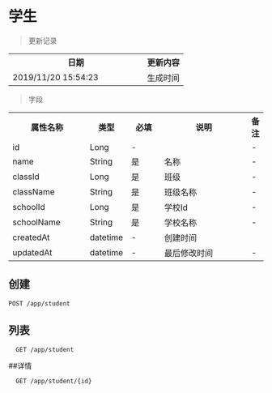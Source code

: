 # 学生

> 更新记录

<table>
    <tr>
        <th style="width:250px;">日期</th>
        <th>更新内容</th>
    </tr>
    <tr>
        <td>2019/11/20 15:54:23 </td>
        <td>生成时间</td>
    </tr>
</table>

> 字段

<table>
    <tr>
        <th style="width:150px;">属性名称</th>
        <th style="width:60px;">类型</th>
        <th style="width:60px;">必填</th>
        <th style="width:200px;">说明</th>
        <th>备注</th>
    </tr>
    <tr>
        <td>id</td>
        <td>Long</td>
        <td>-</td>
        <td></td>
        <td>-</td>
    </tr>
    <tr>
            <td>name</td>
            <td>String</td>
            <td>是</td>
            <td>名称</td>
            <td>-</td>
        </tr>
    <tr>
        <td>classId</td>
        <td>Long</td>
        <td>是</td>
        <td>班级</td>
        <td>-</td>
    </tr>
    <tr>
        <td>className</td>
        <td>String</td>
        <td>是</td>
        <td>班级名称</td>
        <td>-</td>
    </tr>
    <tr>
        <td>schoolId</td>
        <td>Long</td>
        <td>是</td>
        <td>学校Id</td>
        <td>-</td>
    </tr>
    <tr>
        <td>schoolName</td>
        <td>String</td>
        <td>是</td>
        <td>学校名称</td>
        <td>-</td>
    </tr>
   	<tr>
        <td>createdAt</td>
        <td>datetime</td>
        <td>-</td>
        <td>创建时间</td>
        <td></td>
    </tr>
    <tr>
        <td>updatedAt</td>
        <td>datetime</td>
        <td>-</td>
        <td>最后修改时间</td>
        <td>-</td>
    </tr>
   </table>

## 创建

```
POST /app/student
```


## 列表

```
  GET /app/student
```


##详情

```
  GET /app/student/{id}
```

